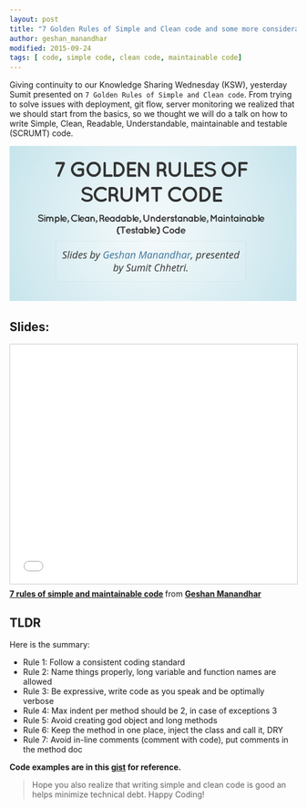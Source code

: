 ```yaml
---
layout: post
title: "7 Golden Rules of Simple and Clean code and some more considerations [Slides]"
author: geshan_manandhar
modified: 2015-09-24
tags: [ code, simple code, clean code, maintainable code]
---
```


Giving continuity to our Knowledge Sharing Wednesday (KSW), yesterday Sumit presented on
`7 Golden Rules of Simple and Clean code`. From trying to solve issues with deployment, git flow,
server monitoring we realized that we should start from the basics, so we thought we will do a
talk on how to write Simple, Clean, Readable, Understandable, maintainable and testable (SCRUMT)
code.

![7 Rules of simple and clean code](/images/7-rules-of-simple-code/7-rules-of-simple-clean-code.png)

<!--more-->

## Slides:

<iframe src="//www.slideshare.net/slideshow/embed_code/key/ombsJktivW4Ll" width="510" height="420" frameborder="0" marginwidth="0" marginheight="0" scrolling="no" style="border:1px solid #CCC; border-width:1px; margin-bottom:5px; max-width: 100%;" allowfullscreen> </iframe> <div style="margin-bottom:5px"> <strong> <a href="//www.slideshare.net/geshan/7-rules-of-simple-and-maintainable-code" title="7 rules of simple and maintainable code" target="_blank">7 rules of simple and maintainable code</a> </strong> from <strong><a href="//www.slideshare.net/geshan" target="_blank">Geshan Manandhar</a></strong> </div>

## TLDR

Here is the summary:

* Rule 1: Follow a consistent coding standard
* Rule 2: Name things properly, long variable and function names are allowed
* Rule 3: Be expressive, write code as you speak and be optimally verbose
* Rule 4: Max indent per method should be 2, in case of exceptions 3
* Rule 5: Avoid creating god object and long methods
* Rule 6: Keep the method in one place, inject the class and call it, DRY
* Rule 7: Avoid in-line comments (comment with code), put comments in the method doc

**Code examples are in this [gist](https://gist.github.com/shhetri/bb6dd1981267eb3a4cf4) for reference.**

> Hope you also realize that writing simple and clean code is good an helps minimize technical debt. Happy Coding!

